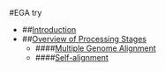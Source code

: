 #EGA try

* ##[Introduction](#1)
* ##[Overview of  Processing Stages](#2)
    * ####[Multiple Genome Alignment](#2.1)
    * ####[Self-alignment](#2.2)